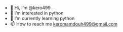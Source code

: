 - 👋 Hi, I’m @kero499
- 👀 I’m interested in python
- 🌱 I’m currently learning python
- 📫 How to reach me keromamdouh499@gmail.com

<!---
kero499/kero499 is a ✨ special ✨ repository because its `README.md` (this file) appears on your GitHub profile.
You can click the Preview link to take a look at your changes.
--->
